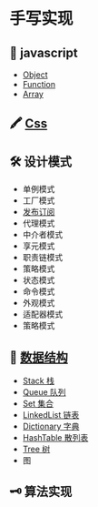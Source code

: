 # 手写实现

## 📜 javascript

- [Object](./javascript/Object/readme.md)
- [Function](./javascript/Function/readme.md)
- [Array](./javascript/Array/readme.md)

## 🖍 [Css](./css/readme.md)

## 🛠 设计模式

- 单例模式
- 工厂模式
- [发布订阅](./设计模式/发布订阅.md)
- 代理模式
- 中介者模式
- 享元模式
- 职责链模式
- 策略模式
- 状态模式
- 命令模式
- 外观模式
- 适配器模式
- 策略模式

## 🔗 [数据结构](./数据结构/readme.md)
- [Stack 栈](./数据结构/Stack.md)
- [Queue 队列](./数据结构/Queue.md)
- [Set 集合](./数据结构/Set.md)
- [LinkedList 链表](./数据结构/LinkedList.md)
- [Dictionary 字典](./数据结构/Dictionary.md)
- [HashTable 散列表](./数据结构/HashTable.md)
- [Tree 树](./数据结构/Tree.md)
- 图


## 🗝 算法实现
